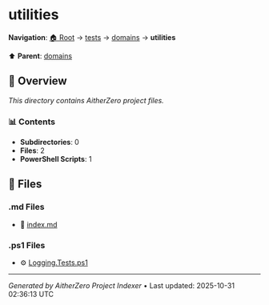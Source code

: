 # utilities

**Navigation**: [🏠 Root](../../../index.md) → [tests](../../index.md) → [domains](../index.md) → **utilities**

⬆️ **Parent**: [domains](../index.md)

## 📖 Overview

*This directory contains AitherZero project files.*

### 📊 Contents

- **Subdirectories**: 0
- **Files**: 2
- **PowerShell Scripts**: 1

## 📄 Files

### .md Files

- 📝 [index.md](./index.md)

### .ps1 Files

- ⚙️ [Logging.Tests.ps1](./Logging.Tests.ps1)

---

*Generated by AitherZero Project Indexer* • Last updated: 2025-10-31 02:36:13 UTC

